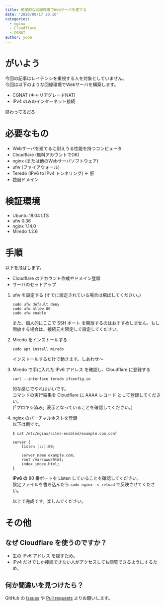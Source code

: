 ```yaml
---
title: 絶望的な回線環境でWebサーバを建てる
date: '2020/09/17 20:10'
categories:
  - nginx
  - Cloudflare
  - CGNAT
author: yude
---
```

# がいよう
今回の記事はレイテンシを重視する人を対象としていません。  
今回は以下のような回線環境でWebサーバを構築します。
* CGNAT (キャリアグレードNAT)
* IPv4 のみのインターネット接続

終わってるだろ
<!--more-->
# 必要なもの

* Webサーバを建てるに耐えうる性能を持つコンピュータ
* Cloudflare (無料アカウントでOK)
* nginx (または他のWebサーバソフトウェア)
* ufw (ファイアウォール)
* Teredo (IPv6 to IPv4 トンネリング) ← 肝
* 独自ドメイン

# 検証環境
* Ubuntu 18.04 LTS
* ufw 0.36
* nginx 1.14.0
* Miredo 1.2.6

# 手順
以下を飛ばします。
* Cloudflare のアカウント作成やドメイン登録
* サーバのセットアップ

1. ufw を設定する (すでに設定されている場合は飛ばしてください。)
    ```
    sudo ufw default deny
    sudo ufw allow 80
    sudo ufw enable
    ```
    また、個人的にここで SSH ポート を開放するのはおすすめしません。もし開放する場合は、接続元を限定して設定してください。
1. Miredo をインストールする
    ```
    sudo apt install miredo
    ```
    インストールするだけで動きます。しあわせ～
1. Miredo で手に入れた IPv6 アドレス を確認し、Cloudflare に登録する
    ```
    curl --interface teredo ifconfig.io
    ```
    的な感じでやればいいです。  
    コマンドの実行結果を Cloudflare に AAAA レコード として登録してください。  
    (「プロキシ済み」表示となっていることを確認してください。)
1. nginx のバーチャルホストを登録  
    以下は例です。
    ```
    $ cat /etc/nginx/sites-enabled/example.com.conf
    ```
    ```
    server {
        listen [::]:80;

        server_name example.com;
        root /var/www/html;
        index index.html;
    }
    ```
    **IPv6 の** 80 番ポートを Listen していることを確認してください。  
    設定ファイルを書き込んだら `sudo nginx -s reload` で反映させてください。

    以上で完成です。楽しんでください。
# その他
## なぜ Cloudflare を使うのですか？
* 生の IPv6 アドレス を隠すため。
* IPv4 だけでしか接続できない人がアクセスしても閲覧できるようにするため。
## 何か間違いを見つけたら？
GitHub の [Issues](https://github.com/yudete/blog/issues) や [Pull requests](https://github.com/yudete/blog/pulls) よりお願いします。
